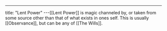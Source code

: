 ---
title: "Lent Power"
---[[Lent Power]] is magic channeled by, or taken from some source other than that of what exists in ones self. This is usually [[Observance]], but can be any of [[The Wills]].